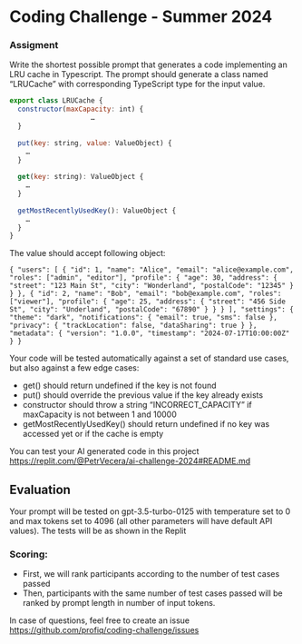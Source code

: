 # Coding Challenge - Summer 2024

### Assigment
Write the shortest possible prompt that generates a code implementing an LRU cache in Typescript. 
The prompt should generate a class named “LRUCache” with corresponding TypeScript type for the input value.

```javascript
export class LRUCache {
  constructor(maxCapacity: int) {
             		…
  }
  
  put(key: string, value: ValueObject) {
  	…
  }
  
  get(key: string): ValueObject {
  	…
  }
  
  getMostRecentlyUsedKey(): ValueObject {
  	…
  }
}
```

The value should accept following object:
```
{ "users": [ { "id": 1, "name": "Alice", "email": "alice@example.com", "roles": ["admin", "editor"], "profile": { "age": 30, "address": { "street": "123 Main St", "city": "Wonderland", "postalCode": "12345" } } }, { "id": 2, "name": "Bob", "email": "bob@example.com", "roles": ["viewer"], "profile": { "age": 25, "address": { "street": "456 Side St", "city": "Underland", "postalCode": "67890" } } } ], "settings": { "theme": "dark", "notifications": { "email": true, "sms": false }, "privacy": { "trackLocation": false, "dataSharing": true } }, "metadata": { "version": "1.0.0", "timestamp": "2024-07-17T10:00:00Z" } }
```

Your code will be tested automatically against a set of standard use cases, but also against a few edge cases:
- get() should return undefined if the key is not found
- put() should override the previous value if the key already exists
- constructor should throw a string “INCORRECT_CAPACITY” if maxCapacity is not between 1 and 10000
- getMostRecentlyUsedKey() should return undefined if no key was accessed yet or if the cache is empty

You can test your AI generated code in this project 
https://replit.com/@PetrVecera/ai-challenge-2024#README.md

## Evaluation
Your prompt will be tested on gpt-3.5-turbo-0125 with temperature set to 0 and max tokens set to 4096 (all other parameters will have default API values). The tests will be as shown in the Replit

### Scoring:
- First, we will rank participants according to the number of test cases passed
- Then, participants with the same number of test cases passed will be ranked by prompt length in number of input tokens.

In case of questions, feel free to create an issue https://github.com/profiq/coding-challenge/issues

